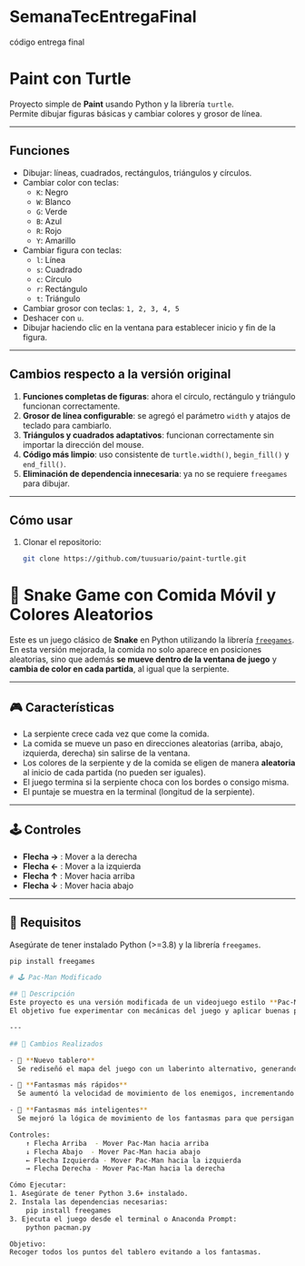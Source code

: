 # SemanaTecEntregaFinal
código entrega final
# Paint con Turtle

Proyecto simple de **Paint** usando Python y la librería `turtle`.  
Permite dibujar figuras básicas y cambiar colores y grosor de línea.

---

## Funciones

- Dibujar: líneas, cuadrados, rectángulos, triángulos y círculos.
- Cambiar color con teclas:  
  - `K`: Negro  
  - `W`: Blanco  
  - `G`: Verde  
  - `B`: Azul  
  - `R`: Rojo  
  - `Y`: Amarillo
- Cambiar figura con teclas:  
  - `l`: Línea  
  - `s`: Cuadrado  
  - `c`: Círculo  
  - `r`: Rectángulo  
  - `t`: Triángulo
- Cambiar grosor con teclas: `1, 2, 3, 4, 5`
- Deshacer con `u`.
- Dibujar haciendo clic en la ventana para establecer inicio y fin de la figura.

---

## Cambios respecto a la versión original

1. **Funciones completas de figuras**: ahora el círculo, rectángulo y triángulo funcionan correctamente.  
2. **Grosor de línea configurable**: se agregó el parámetro `width` y atajos de teclado para cambiarlo.  
3. **Triángulos y cuadrados adaptativos**: funcionan correctamente sin importar la dirección del mouse.  
4. **Código más limpio**: uso consistente de `turtle.width()`, `begin_fill()` y `end_fill()`.  
5. **Eliminación de dependencia innecesaria**: ya no se requiere `freegames` para dibujar.

---

## Cómo usar

1. Clonar el repositorio:
   ```bash
   git clone https://github.com/tuusuario/paint-turtle.git
# 🐍 Snake Game con Comida Móvil y Colores Aleatorios  

Este es un juego clásico de **Snake** en Python utilizando la librería [`freegames`](https://pypi.org/project/freegames/).  
En esta versión mejorada, la comida no solo aparece en posiciones aleatorias, sino que además **se mueve dentro de la ventana de juego** y **cambia de color en cada partida**, al igual que la serpiente.  

---

## 🎮 Características
- La serpiente crece cada vez que come la comida.
- La comida se mueve un paso en direcciones aleatorias (arriba, abajo, izquierda, derecha) sin salirse de la ventana.
- Los colores de la serpiente y de la comida se eligen de manera **aleatoria** al inicio de cada partida (no pueden ser iguales).
- El juego termina si la serpiente choca con los bordes o consigo misma.
- El puntaje se muestra en la terminal (longitud de la serpiente).

---

## 🕹️ Controles
- **Flecha →** : Mover a la derecha  
- **Flecha ←** : Mover a la izquierda  
- **Flecha ↑** : Mover hacia arriba  
- **Flecha ↓** : Mover hacia abajo  

---

## 🚀 Requisitos
Asegúrate de tener instalado Python (>=3.8) y la librería `freegames`.  

```bash
pip install freegames

# 🕹️ Pac-Man Modificado

## 📌 Descripción  
Este proyecto es una versión modificada de un videojuego estilo **Pac-Man**, desarrollado en Python.  
El objetivo fue experimentar con mecánicas del juego y aplicar buenas prácticas de desarrollo colaborativo mediante **Git y GitHub**.  

---

## 🔄 Cambios Realizados  

- 🎯 **Nuevo tablero**  
  Se rediseñó el mapa del juego con un laberinto alternativo, generando una experiencia distinta a la original.  

- 👻 **Fantasmas más rápidos**  
  Se aumentó la velocidad de movimiento de los enemigos, incrementando el nivel de dificultad.  

- 🧠 **Fantasmas más inteligentes**  
  Se mejoró la lógica de movimiento de los fantasmas para que persigan al jugador de forma más eficiente.

Controles:
    ↑ Flecha Arriba  - Mover Pac-Man hacia arriba
    ↓ Flecha Abajo  - Mover Pac-Man hacia abajo
    ← Flecha Izquierda - Mover Pac-Man hacia la izquierda
    → Flecha Derecha - Mover Pac-Man hacia la derecha

Cómo Ejecutar:
1. Asegúrate de tener Python 3.6+ instalado.
2. Instala las dependencias necesarias:
    pip install freegames
3. Ejecuta el juego desde el terminal o Anaconda Prompt:
    python pacman.py

Objetivo:
Recoger todos los puntos del tablero evitando a los fantasmas.
